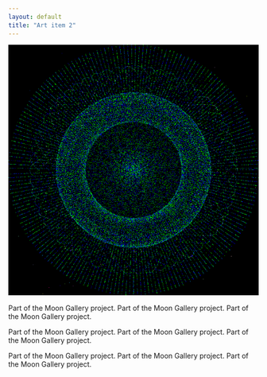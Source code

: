 ```yaml
---
layout: default
title: "Art item 2"
---
```


<img src="/assets/gifs/ns2.gif">

Part of the Moon Gallery project. Part of the Moon Gallery project. Part of the Moon Gallery project.

Part of the Moon Gallery project. Part of the Moon Gallery project. Part of the Moon Gallery project.

Part of the Moon Gallery project. Part of the Moon Gallery project. Part of the Moon Gallery project.